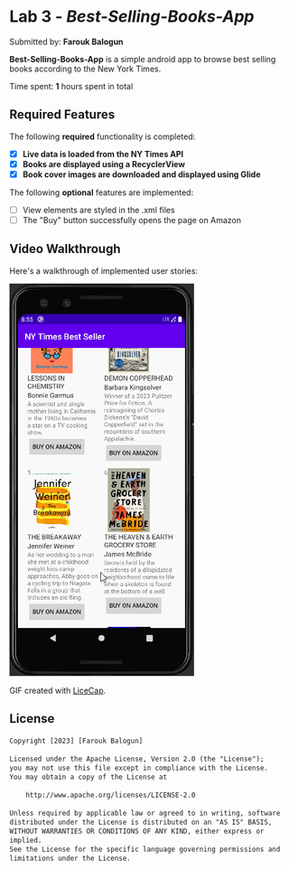# Lab 3 - *Best-Selling-Books-App*

Submitted by: **Farouk Balogun**

**Best-Selling-Books-App** is a simple android app to browse best selling books according to the New York Times.

Time spent: **1** hours spent in total

## Required Features

The following **required** functionality is completed:

- [X] **Live data is loaded from the NY Times API**
- [X] **Books are displayed using a RecyclerView**
- [X] **Book cover images are downloaded and displayed using Glide**

The following **optional** features are implemented:

- [ ] View elements are styled in the .xml files
- [ ] The "Buy" button successfully opens the page on Amazon

## Video Walkthrough

Here's a walkthrough of implemented user stories:

<img src='walkthrough.gif' title='Video Walkthrough' width='' alt='Video Walkthrough' />

<!-- Replace this with whatever GIF tool you used! -->
GIF created with [LiceCap](http://www.cockos.com/licecap).


## License

    Copyright [2023] [Farouk Balogun]

    Licensed under the Apache License, Version 2.0 (the "License");
    you may not use this file except in compliance with the License.
    You may obtain a copy of the License at

        http://www.apache.org/licenses/LICENSE-2.0

    Unless required by applicable law or agreed to in writing, software
    distributed under the License is distributed on an "AS IS" BASIS,
    WITHOUT WARRANTIES OR CONDITIONS OF ANY KIND, either express or implied.
    See the License for the specific language governing permissions and
    limitations under the License.
